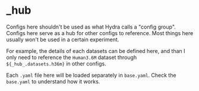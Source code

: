 # _hub

Configs here shouldn't be used as what Hydra calls a "config group". Configs here serve as a hub for other configs to reference. Most things here usually won't be used in a certain experiment.

For example, the details of each datasets can be defined here, and than I only need to reference the `Human3.6M` dataset through `${_hub_.datasets.h36m}` in other configs.

Each `.yaml` file here will be loaded separately in `base.yaml`. Check the `base.yaml` to understand how it works.